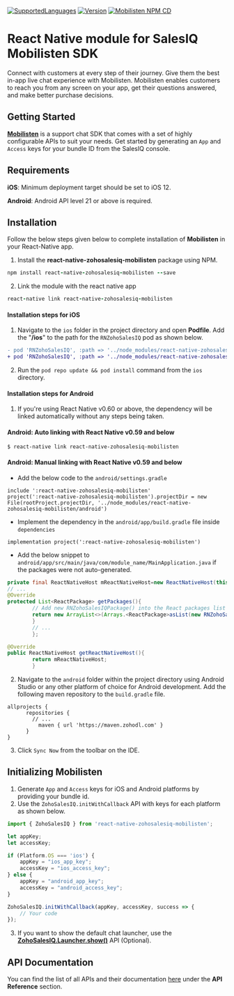 [![SupportedLanguages](https://img.shields.io/badge/Platforms-iOS%20%7C%20%20Android-green.svg)](https://www.zoho.com/salesiq/help/developer-section/react-native-sdk-installation.html) [![Version](https://img.shields.io/badge/version-9.2.1-blue.svg)](https://mobilisten.io/) [![Mobilisten NPM CD](https://github.com/zoho/SalesIQ-Mobilisten-ReactNative/workflows/Mobilisten%20NPM%20CD/badge.svg)](https://github.com/zoho/SalesIQ-Mobilisten-ReactNative/actions)

# React Native module for SalesIQ Mobilisten SDK

Connect with customers at every step of their journey. Give them the best in-app live chat experience with Mobilisten. Mobilisten enables customers to reach you from any screen on your app, get their questions answered, and make better purchase decisions.

## Getting Started
[**Mobilisten**](https://mobilisten.io/) is a support chat SDK that comes with a set of highly configurable APIs to suit your needs. Get started by generating an `App` and `Access` keys for your bundle ID from the SalesIQ console.

## Requirements

**iOS**: Minimum deployment target should be set to iOS 12.

**Android**: Android API level 21 or above is required.

## Installation
Follow the below steps given below to complete installation of **Mobilisten** in your React-Native app.

1. Install the **react-native-zohosalesiq-mobilisten** package using NPM.
```ruby
npm install react-native-zohosalesiq-mobilisten --save
```

2. Link the module with the react native app
```ruby
react-native link react-native-zohosalesiq-mobilisten
```

#### Installation steps for iOS

1. Navigate to the `ios` folder in the project directory and open **Podfile**.
   Add the "**/ios**" to the path for the `RNZohoSalesIQ` pod as shown below.

```diff
- pod 'RNZohoSalesIQ', :path => '../node_modules/react-native-zohosalesiq-mobilisten'
+ pod 'RNZohoSalesIQ', :path => '../node_modules/react-native-zohosalesiq-mobilisten/ios'
```

2. Run the `pod repo update && pod install` command from the `ios` directory.

#### Installation steps for Android

1. If you're using React Native v0.60 or above, the dependency will be linked automatically without
   any steps being taken.

#### Android: Auto linking with React Native v0.59 and below

```
$ react-native link react-native-zohosalesiq-mobilisten
```

#### Android: Manual linking with React Native v0.59 and below

- Add the below code to the `android/settings.gradle`

```Gradle
include ':react-native-zohosalesiq-mobilisten'
project(':react-native-zohosalesiq-mobilisten').projectDir = new File(rootProject.projectDir, '../node_modules/react-native-zohosalesiq-mobilisten/android')
```

- Implement the dependency in the `android/app/build.gradle` file inside `dependencies`

```Gradle
implementation project(':react-native-zohosalesiq-mobilisten')
```

- Add the below snippet to `android/app/src/main/java/com/module_name/MainApplication.java` if the
  packages were not auto-generated.

```java
private final ReactNativeHost mReactNativeHost=new ReactNativeHost(this){
// ...
@Override
protected List<ReactPackage> getPackages(){
        // Add new RNZohoSalesIQPackage() into the React packages list like below
        return new ArrayList<>(Arrays.<ReactPackage>asList(new RNZohoSalesIQPackage()));
        }
        // ...
        };

@Override
public ReactNativeHost getReactNativeHost(){
        return mReactNativeHost;
        }
```

2. Navigate to the `android` folder within the project directory using Android Studio or any other
   platform of choice for Android development.
   Add the following maven repository to the `build.gradle` file.

```Gradle
allprojects {
      repositories {
        // ...
          maven { url 'https://maven.zohodl.com' }
      }
}
```

3. Click `Sync Now` from the toolbar on the IDE.

## Initializing Mobilisten

1. Generate `App` and `Access` keys for iOS and Android platforms by providing your bundle id.
2. Use the `ZohoSalesIQ.initWithCallback` API with keys for each platform as shown below.

```js
import { ZohoSalesIQ } from 'react-native-zohosalesiq-mobilisten';

let appKey;
let accessKey;

if (Platform.OS === 'ios') {
    appKey = "ios_app_key";
    accessKey = "ios_access_key";
} else {
    appKey = "android_app_key";
    accessKey = "android_access_key";
}

ZohoSalesIQ.initWithCallback(appKey, accessKey, success => {
    // Your code
});
```

3. If you want to show the default chat launcher, use the [**ZohoSalesIQ.Launcher.show()**](https://www.zoho.com/salesiq/help/developer-section/react-native-sdk-launcher-show.html) API (Optional).

## API Documentation
You can find the list of all APIs and their documentation [here](https://www.zoho.com/salesiq/help/developer-section/react-native-sdk-add-event-listener.html) under the **API Reference** section.
